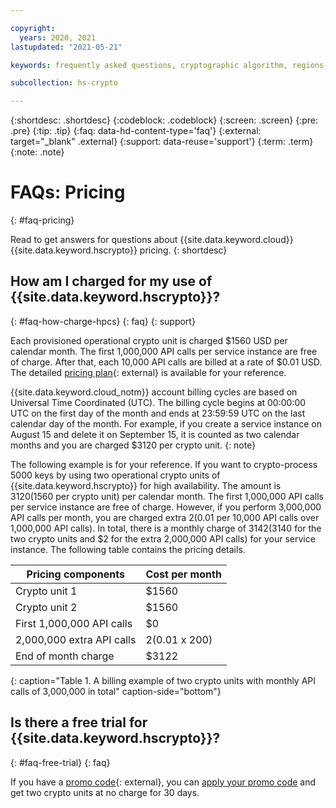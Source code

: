 ```yaml
---

copyright:
  years: 2020, 2021
lastupdated: "2021-05-21"

keywords: frequently asked questions, cryptographic algorithm, regions, pricing, security compliance, key ceremony, critical security parameters, cryptographic module, security Level, fips, provisioning and operations

subcollection: hs-crypto

---
```


{:shortdesc: .shortdesc}
{:codeblock: .codeblock}
{:screen: .screen}
{:pre: .pre}
{:tip: .tip}
{:faq: data-hd-content-type='faq'}
{:external: target="_blank" .external}
{:support: data-reuse='support'}
{:term: .term}
{:note: .note}

# FAQs: Pricing
{: #faq-pricing}

Read to get answers for questions about {{site.data.keyword.cloud}} {{site.data.keyword.hscrypto}} pricing.
{: shortdesc}

## How am I charged for my use of {{site.data.keyword.hscrypto}}?
{: #faq-how-charge-hpcs}
{: faq}
{: support}

Each provisioned operational crypto unit is charged $1560 USD per calendar month. The first 1,000,000 API calls per service instance are free of charge. After that, each 10,000 API calls are billed at a rate of $0.01 USD. The detailed [pricing plan](https://cloud.ibm.com/catalog/services/hyper-protect-crypto-services){: external} is available for your reference.

{{site.data.keyword.cloud_notm}} account billing cycles are based on Universal Time Coordinated (UTC). The billing cycle begins at 00:00:00 UTC on the first day of the month and ends at 23:59:59 UTC on the last calendar day of the month. For example, if you create a service instance on August 15 and delete it on September 15, it is counted as two calendar months and you are charged $3120 per crypto unit.
{: note}

The following example is for your reference. If you want to crypto-process 5000 keys by using two operational crypto units of {{site.data.keyword.hscrypto}} for high availability. The amount is $3120 ($1560 per crypto unit) per calendar month. The first 1,000,000 API calls per service instance are free of charge. However, if you perform 3,000,000 API calls per month, you are charged extra $2 ($0.01 per 10,000 API calls over 1,000,000 API calls). In total, there is a monthly charge of $3142 ($3140 for the two crypto units and $2 for the extra 2,000,000 API calls) for your service instance. The following table contains the pricing details.

| Pricing components | Cost per month |
|-----|----------------|
| Crypto unit 1 | $1560 |
| Crypto unit 2 | $1560 |
| First 1,000,000 API calls | $0 |
| 2,000,000 extra API calls| $2 ($0.01 x 200) |
| End of month charge | $3122  |
{: caption="Table 1. A billing example of two crypto units with monthly API calls of 3,000,000 in total" caption-side="bottom"}

## Is there a free trial for {{site.data.keyword.hscrypto}}?
{: #faq-free-trial}
{: faq}

If you have a [promo code](https://www.ibm.com/cloud/hyper-protect-crypto){: external}, you can [apply your promo code](/docs/billing-usage?topic=billing-usage-applying-promo-codes) and get two crypto units at no charge for 30 days.
